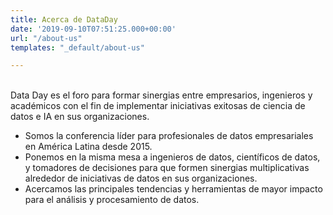 ```yaml
---
title: Acerca de DataDay
date: '2019-09-10T07:51:25.000+00:00'
url: "/about-us"
templates: "_default/about-us"

---
```


<br>
Data Day es el foro para formar sinergias entre empresarios, ingenieros y académicos con el fin de implementar iniciativas exitosas de ciencia de datos e IA en sus organizaciones.
<br>

* Somos la conferencia líder para profesionales de datos empresariales en América Latina desde 2015. 
* Ponemos en la misma mesa a ingenieros de datos, científicos de datos, y tomadores de decisiones para que formen sinergias multiplicativas alrededor de iniciativas de datos en sus organizaciones.
* Acercamos las principales tendencias y herramientas de mayor impacto para el análisis y procesamiento de datos.



